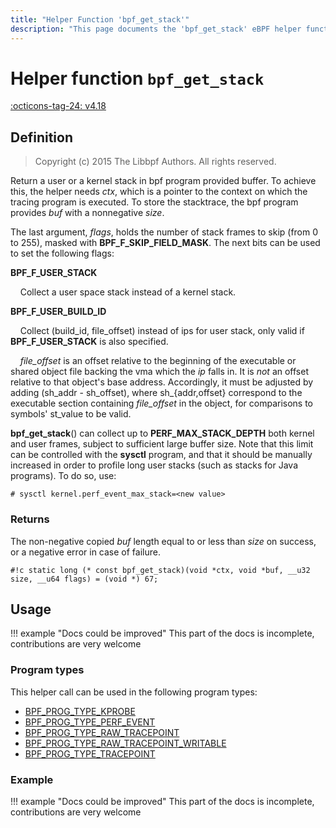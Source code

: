 ```yaml
---
title: "Helper Function 'bpf_get_stack'"
description: "This page documents the 'bpf_get_stack' eBPF helper function, including its defintion, usage, program types that can use it, and examples."
---
```

# Helper function `bpf_get_stack`

<!-- [FEATURE_TAG](bpf_get_stack) -->
[:octicons-tag-24: v4.18](https://github.com/torvalds/linux/commit/c195651e565ae7f41a68acb7d4aa7390ad215de1)
<!-- [/FEATURE_TAG] -->

## Definition

> Copyright (c) 2015 The Libbpf Authors. All rights reserved.


<!-- [HELPER_FUNC_DEF] -->
Return a user or a kernel stack in bpf program provided buffer. To achieve this, the helper needs _ctx_, which is a pointer to the context on which the tracing program is executed. To store the stacktrace, the bpf program provides _buf_ with a nonnegative _size_.

The last argument, _flags_, holds the number of stack frames to skip (from 0 to 255), masked with **BPF_F_SKIP_FIELD_MASK**. The next bits can be used to set the following flags:

**BPF_F_USER_STACK**

&nbsp;&nbsp;&nbsp;&nbsp;Collect a user space stack instead of a kernel stack.

**BPF_F_USER_BUILD_ID**

&nbsp;&nbsp;&nbsp;&nbsp;Collect (build_id, file_offset) instead of ips for user stack, only valid if **BPF_F_USER_STACK** is also specified.

&nbsp;&nbsp;&nbsp;&nbsp;_file_offset_ is an offset relative to the beginning of the executable or shared object file backing the vma which the _ip_ falls in. It is _not_ an offset relative to that object's base address. Accordingly, it must be adjusted by adding (sh_addr - sh_offset), where sh_{addr,offset} correspond to the executable section containing _file_offset_ in the object, for comparisons to symbols' st_value to be valid.

**bpf_get_stack**() can collect up to **PERF_MAX_STACK_DEPTH** both kernel and user frames, subject to sufficient large buffer size. Note that this limit can be controlled with the **sysctl** program, and that it should be manually increased in order to profile long user stacks (such as stacks for Java programs). To do so, use:

```
# sysctl kernel.perf_event_max_stack=<new value>
```

### Returns

The non-negative copied _buf_ length equal to or less than _size_ on success, or a negative error in case of failure.

`#!c static long (* const bpf_get_stack)(void *ctx, void *buf, __u32 size, __u64 flags) = (void *) 67;`
<!-- [/HELPER_FUNC_DEF] -->

## Usage

!!! example "Docs could be improved"
    This part of the docs is incomplete, contributions are very welcome

### Program types

This helper call can be used in the following program types:

<!-- DO NOT EDIT MANUALLY -->
<!-- [HELPER_FUNC_PROG_REF] -->
 * [BPF_PROG_TYPE_KPROBE](../program-type/BPF_PROG_TYPE_KPROBE.md)
 * [BPF_PROG_TYPE_PERF_EVENT](../program-type/BPF_PROG_TYPE_PERF_EVENT.md)
 * [BPF_PROG_TYPE_RAW_TRACEPOINT](../program-type/BPF_PROG_TYPE_RAW_TRACEPOINT.md)
 * [BPF_PROG_TYPE_RAW_TRACEPOINT_WRITABLE](../program-type/BPF_PROG_TYPE_RAW_TRACEPOINT_WRITABLE.md)
 * [BPF_PROG_TYPE_TRACEPOINT](../program-type/BPF_PROG_TYPE_TRACEPOINT.md)
<!-- [/HELPER_FUNC_PROG_REF] -->

### Example

!!! example "Docs could be improved"
    This part of the docs is incomplete, contributions are very welcome
